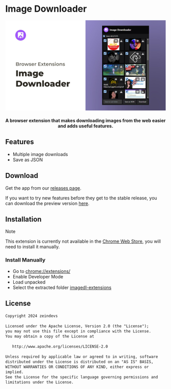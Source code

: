 # Image Downloader

![Image Downloader Screenshot](./screenshot.jpg)

<div align="center">

#### A browser extension that makes downloading images from the web easier and adds useful features.

</div>

## Features

- Multiple image downloads
- Save as JSON

## Download

Get the app from our [releases page](https://github.com/zeindevs/imagedl-extensions/releases).

If you want to try new features before they get to the stable release, you can download the preview version [here](https://github.com/zeindevs/imagedl-extensions-preview/releases).

## Installation

> [!NOTE]
> This extension is currently not available in the [Chrome Web Store](https://chromewebstore.google.com/), you will need to install it manually.

### Install Manually

- Go to <chrome://extensions/>
- Enable Developer Mode
- Load unpacked
- Select the extracted folder [imagedl-extensions](https://github.com/zeindevs/imagedl-extensions/releases)

## License

```
Copyright 2024 zeindevs

Licensed under the Apache License, Version 2.0 (the "License");
you may not use this file except in compliance with the License.
You may obtain a copy of the License at

   http://www.apache.org/licenses/LICENSE-2.0

Unless required by applicable law or agreed to in writing, software
distributed under the License is distributed on an "AS IS" BASIS,
WITHOUT WARRANTIES OR CONDITIONS OF ANY KIND, either express or implied.
See the License for the specific language governing permissions and
limitations under the License.
```
